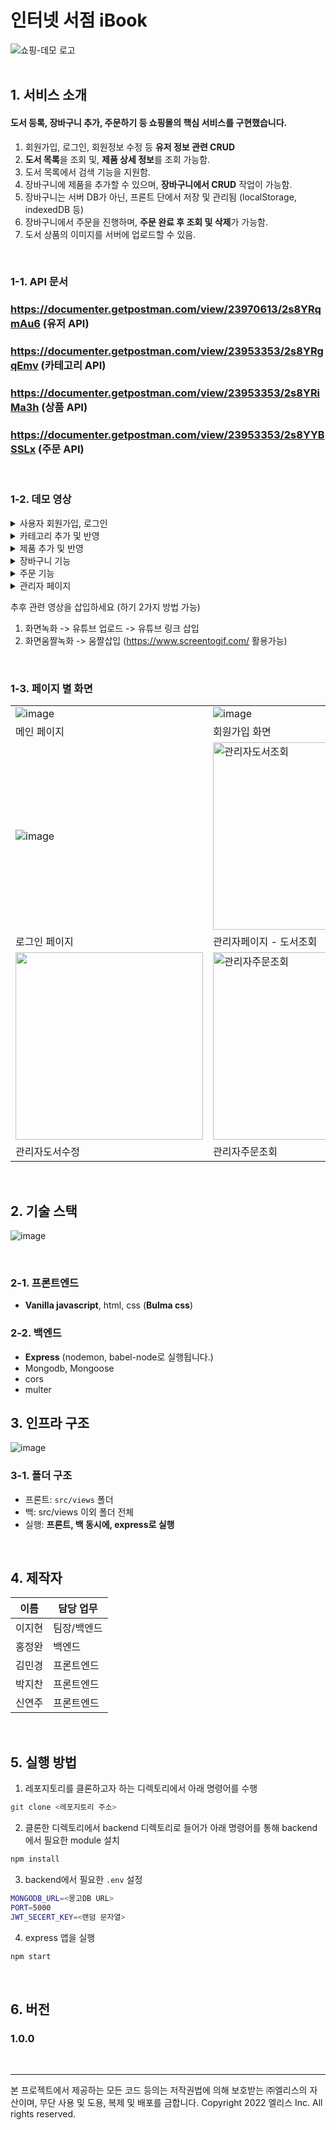 # 인터넷 서점 iBook

<div>

<img alt="쇼핑-데모 로고" src="http://kdt-sw3-team02.elicecoding.com/main-logo.png">

</div>

<br />

## 1. 서비스 소개

#### 도서 등록, 장바구니 추가, 주문하기 등 쇼핑몰의 핵심 서비스를 구현했습니다.

1. 회원가입, 로그인, 회원정보 수정 등 **유저 정보 관련 CRUD**
2. **도서 목록**을 조회 및, **제품 상세 정보**를 조회 가능함.
3. 도서 목록에서 검색 기능을 지원함.
4. 장바구니에 제품을 추가할 수 있으며, **장바구니에서 CRUD** 작업이 가능함.
5. 장바구니는 서버 DB가 아닌, 프론트 단에서 저장 및 관리됨 (localStorage, indexedDB 등)
6. 장바구니에서 주문을 진행하며, **주문 완료 후 조회 및 삭제**가 가능함.
7. 도서 상품의 이미지를 서버에 업로드할 수 있음.

<br />

### 1-1. API 문서

### https://documenter.getpostman.com/view/23970613/2s8YRqmAu6 (유저 API)

### https://documenter.getpostman.com/view/23953353/2s8YRgqEmv (카테고리 API)

### https://documenter.getpostman.com/view/23953353/2s8YRiMa3h (상품 API)

### https://documenter.getpostman.com/view/23953353/2s8YYBSSLx (주문 API)

<br>

### 1-2. 데모 영상

<details><summary>사용자 회원가입, 로그인</summary>

https://www.youtube.com/watch?v=JRz-7LWK6cI

</details>

<details><summary>카테고리 추가 및 반영</summary>
https://youtu.be/r_hdWoW8CwE

</details>

<details><summary>제품 추가 및 반영</summary>
https://youtu.be/zS4_ErTgk5s

</details>

<details><summary>장바구니 기능</summary>
https://youtu.be/xkYeHTbvIr0
</details>

<details><summary>주문 기능</summary>
https://youtu.be/TFE89cpHwgQ
</details>

<details><summary>관리자 페이지</summary>
카테고리관리 : https://youtu.be/jqAAhPTktpI
주문관리 : https://youtu.be/asf0ic48b1U
도서조회 : https://youtu.be/rwXChVFDHBw
</details>

추후 관련 영상을 삽입하세요 (하기 2가지 방법 가능)

1. 화면녹화 -> 유튜브 업로드 -> 유튜브 링크 삽입
2. 화면움짤녹화 -> 움짤삽입 (https://www.screentogif.com/ 활용가능)

</details>

<br />

### 1-3. 페이지 별 화면

|                                                                                                                               |                                                                                                                                                    |
| ----------------------------------------------------------------------------------------------------------------------------- | -------------------------------------------------------------------------------------------------------------------------------------------------- |
| ![image](https://i.ibb.co/vJVz9jj/image.png)                                                                                  | ![image](https://i.ibb.co/q5RWmY3/image.png)                                                                                                       |
| 메인 페이지                                                                                                                   | 회원가입 화면                                                                                                                                      |
| ![image](https://i.ibb.co/gDwBy5P/image.png)                                                                                  | <img width="300" alt="관리자도서조회" src="https://user-images.githubusercontent.com/46666765/201366327-65f1f00a-b192-434f-9e8d-eccdfc6c8b76.png"> |
| 로그인 페이지                                                                                                                 | 관리자페이지 - 도서조회                                                                                                                            |
| <img width="300" src="https://user-images.githubusercontent.com/46666765/201366341-38f3639a-19d0-45f2-92e3-469c4f26e8f0.png"> | <img width="300" alt="관리자주문조회" src="https://user-images.githubusercontent.com/46666765/201366348-96750029-7fac-40d2-820e-e0c4893ce43f.png"> |
| 관리자도서수정                                                                                                                | 관리자주문조회                                                                                                                                     |

<br />

## 2. 기술 스택

![image](https://i.ibb.co/N34mXzy/image.png)

<br />

### 2-1. 프론트엔드

- **Vanilla javascript**, html, css (**Bulma css**)

### 2-2. 백엔드

- **Express** (nodemon, babel-node로 실행됩니다.)
- Mongodb, Mongoose
- cors
- multer

## 3. 인프라 구조

![image](https://i.ibb.co/9tGxmx0/image.png)<br />

### 3-1. 폴더 구조

- 프론트: `src/views` 폴더
- 백: src/views 이외 폴더 전체
- 실행: **프론트, 백 동시에, express로 실행**

<br />

## 4. 제작자

| 이름   | 담당 업무   |
| ------ | ----------- |
| 이지현 | 팀장/백엔드 |
| 홍정완 | 백엔드      |
| 김민경 | 프론트엔드  |
| 박지찬 | 프론트엔드  |
| 신연주 | 프론트엔드  |

<br />

## 5. 실행 방법

1. 레포지토리를 클론하고자 하는 디렉토리에서 아래 명령어를 수행

```bash
git clone <레포지토리 주소>
```

2. 클론한 디렉토리에서 backend 디렉토리로 들어가 아래 명령어를 통해 backend에서 필요한 module 설치

```bash
npm install
```

3. backend에서 필요한 `.env` 설정

```bash
MONGODB_URL=<몽고DB URL>
PORT=5000
JWT_SECERT_KEY=<랜덤 문자열>
```

4. express 앱을 실행

```bash
npm start
```

<br>

## 6. 버전

### 1.0.0

<br>

---

본 프로젝트에서 제공하는 모든 코드 등의는 저작권법에 의해 보호받는 ㈜엘리스의 자산이며, 무단 사용 및 도용, 복제 및 배포를 금합니다.
Copyright 2022 엘리스 Inc. All rights reserved.
